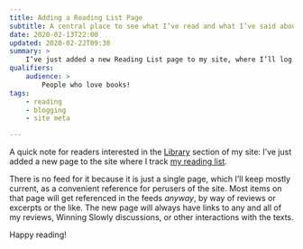 ```yaml
---
title: Adding a Reading List Page
subtitle: A central place to see what I’ve read and what I’ve said about it!
date: 2020-02-13T22:00
updated: 2020-02-22T09:30
summary: >
    I’ve just added a new Reading List page to my site, where I’ll log everything I read and link to my interactions with those texts!
qualifiers:
    audience: >
        People who love books!
tags:
    - reading
    - blogging
    - site meta

---
```


A quick note for readers interested in the [Library] section of my site: I’ve just added a new page to the site where I track [my reading list].

There is no feed for it because it is just a single page, which I’ll keep mostly current, as a convenient reference for perusers of the site. Most items on that page will get referenced in the feeds *anyway*, by way of reviews or excerpts or the like. The new page will always have links to any and all of my reviews, Winning Slowly discussions, or other interactions with the texts.

Happy reading!

[Library]: /library/
[my reading list]: /library/reading-list/
